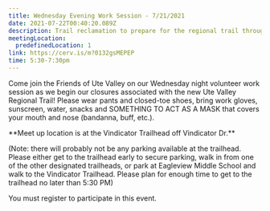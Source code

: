 ```yaml
---
title: Wednesday Evening Work Session - 7/21/2021
date: 2021-07-22T00:40:20.089Z
description: Trail reclamation to prepare for the regional trail through Ute Valley Park.
meetingLocation:
  predefinedLocation: 1
link: https://cerv.is/m?0132gsMEPEP
time: 5:30-7:30pm
---
```


Come join the Friends of Ute Valley on our Wednesday night volunteer work session as we begin our closures associated with the new Ute Valley Regional Trail! Please wear pants and closed-toe shoes, bring work gloves, sunscreen, water, snacks and SOMETHING TO ACT AS A MASK that covers your mouth and nose (bandanna, buff, etc.).

\*\*Meet up location is at the Vindicator Trailhead off Vindicator Dr.\*\*

(Note: there will probably not be any parking available at the trailhead. Please either get to the trailhead early to secure parking, walk in from one of the other designated trailheads, or park at Eagleview Middle School and walk to the Vindicator Trailhead. Please plan for enough time to get to the trailhead no later than 5:30 PM)

You must register to participate in this event.

